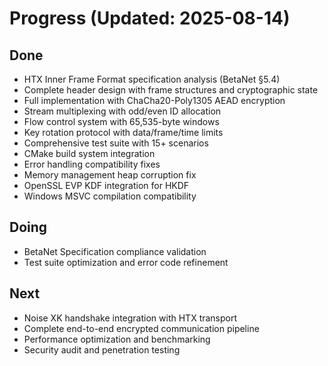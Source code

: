 # Progress (Updated: 2025-08-14)

## Done

- HTX Inner Frame Format specification analysis (BetaNet §5.4)
- Complete header design with frame structures and cryptographic state
- Full implementation with ChaCha20-Poly1305 AEAD encryption
- Stream multiplexing with odd/even ID allocation
- Flow control system with 65,535-byte windows
- Key rotation protocol with data/frame/time limits
- Comprehensive test suite with 15+ scenarios
- CMake build system integration
- Error handling compatibility fixes
- Memory management heap corruption fix
- OpenSSL EVP KDF integration for HKDF
- Windows MSVC compilation compatibility

## Doing

- BetaNet Specification compliance validation
- Test suite optimization and error code refinement

## Next

- Noise XK handshake integration with HTX transport
- Complete end-to-end encrypted communication pipeline
- Performance optimization and benchmarking
- Security audit and penetration testing
